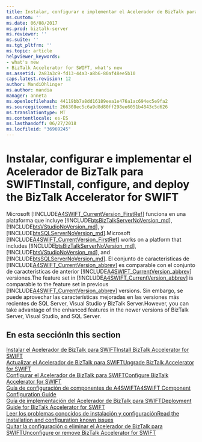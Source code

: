 ```yaml
---
title: Instalar, configurar e implementar el Acelerador de BizTalk para SWIFT | Microsoft Docs
ms.custom: ''
ms.date: 06/08/2017
ms.prod: biztalk-server
ms.reviewer: ''
ms.suite: ''
ms.tgt_pltfrm: ''
ms.topic: article
helpviewer_keywords:
- what's new
- BizTalk Accelerator for SWIFT, what's new
ms.assetid: 2a83a3c9-fd13-44a3-a8b6-80af48ee5b10
caps.latest.revision: 12
author: MandiOhlinger
ms.author: mandia
manager: anneta
ms.openlocfilehash: 44119bb7a8dd16189eea1e476a1ac694ec5e9fa2
ms.sourcegitcommit: 266308ec5c6a9d8d80ff298ee6051b4843c5d626
ms.translationtype: MT
ms.contentlocale: es-ES
ms.lasthandoff: 06/27/2018
ms.locfileid: "36969245"
---
```

# <a name="install-configure-and-deploy-the-biztalk-accelerator-for-swift"></a><span data-ttu-id="b2e30-102">Instalar, configurar e implementar el Acelerador de BizTalk para SWIFT</span><span class="sxs-lookup"><span data-stu-id="b2e30-102">Install, configure, and deploy the BizTalk Accelerator for SWIFT</span></span>
<span data-ttu-id="b2e30-103">Microsoft [!INCLUDE[A4SWIFT_CurrentVersion_FirstRef](../../includes/a4swift-currentversion-firstref-md.md)] funciona en una plataforma que incluye [!INCLUDE[btsBizTalkServerNoVersion_md](../../includes/btsbiztalkservernoversion-md.md)], [!INCLUDE[btsVStudioNoVersion_md](../../includes/btsvstudionoversion-md.md)], y [!INCLUDE[btsSQLServerNoVersion_md](../../includes/btssqlservernoversion-md.md)].</span><span class="sxs-lookup"><span data-stu-id="b2e30-103">Microsoft [!INCLUDE[A4SWIFT_CurrentVersion_FirstRef](../../includes/a4swift-currentversion-firstref-md.md)] works on a platform that includes [!INCLUDE[btsBizTalkServerNoVersion_md](../../includes/btsbiztalkservernoversion-md.md)], [!INCLUDE[btsVStudioNoVersion_md](../../includes/btsvstudionoversion-md.md)], and [!INCLUDE[btsSQLServerNoVersion_md](../../includes/btssqlservernoversion-md.md)].</span></span> <span data-ttu-id="b2e30-104">El conjunto de características de [!INCLUDE[A4SWIFT_CurrentVersion_abbrev](../../includes/a4swift-currentversion-abbrev-md.md)] es comparable con el conjunto de características de anterior [!INCLUDE[A4SWIFT_CurrentVersion_abbrev](../../includes/a4swift-currentversion-abbrev-md.md)] versiones.</span><span class="sxs-lookup"><span data-stu-id="b2e30-104">The feature set in [!INCLUDE[A4SWIFT_CurrentVersion_abbrev](../../includes/a4swift-currentversion-abbrev-md.md)] is comparable to the feature set in previous [!INCLUDE[A4SWIFT_CurrentVersion_abbrev](../../includes/a4swift-currentversion-abbrev-md.md)] versions.</span></span> <span data-ttu-id="b2e30-105">Sin embargo, se puede aprovechar las características mejoradas en las versiones más recientes de SQL Server, Visual Studio y BizTalk Server.</span><span class="sxs-lookup"><span data-stu-id="b2e30-105">However, you can take advantage of the enhanced features in the newer versions of BizTalk Server, Visual Studio, and SQL Server.</span></span>  
  
## <a name="in-this-section"></a><span data-ttu-id="b2e30-106">En esta sección</span><span class="sxs-lookup"><span data-stu-id="b2e30-106">In this section</span></span>

[<span data-ttu-id="b2e30-107">Instalar el Acelerador de BizTalk para SWIFT</span><span class="sxs-lookup"><span data-stu-id="b2e30-107">Install BizTalk Accelerator for SWIFT</span></span>](../../adapters-and-accelerators/accelerator-swift/install-biztalk-accelerator-for-swift.md)  
[<span data-ttu-id="b2e30-108">Actualizar el Acelerador de BizTalk para SWIFT</span><span class="sxs-lookup"><span data-stu-id="b2e30-108">Upgrade BizTalk Accelerator for SWIFT</span></span>](../../adapters-and-accelerators/accelerator-swift/upgrade-biztalk-accelerator-for-swift.md)  
[<span data-ttu-id="b2e30-109">Configurar el Acelerador de BizTalk para SWIFT</span><span class="sxs-lookup"><span data-stu-id="b2e30-109">Configure BizTalk Accelerator for SWIFT</span></span>](../../adapters-and-accelerators/accelerator-swift/configure-biztalk-accelerator-for-swift.md)  
[<span data-ttu-id="b2e30-110">Guía de configuración de componentes de A4SWIFT</span><span class="sxs-lookup"><span data-stu-id="b2e30-110">A4SWIFT Component Configuration Guide</span></span>](../../adapters-and-accelerators/accelerator-swift/a4swift-component-configuration-guide.md)  
[<span data-ttu-id="b2e30-111">Guía de implementación del Acelerador de BizTalk para SWIFT</span><span class="sxs-lookup"><span data-stu-id="b2e30-111">Deployment Guide for BizTalk Accelerator for SWIFT</span></span>](../../adapters-and-accelerators/accelerator-swift/deployment-guide-for-biztalk-accelerator-for-swift.md)  
[<span data-ttu-id="b2e30-112">Leer los problemas conocidos de instalación y configuración</span><span class="sxs-lookup"><span data-stu-id="b2e30-112">Read the installation and configuration known issues</span></span>](../../adapters-and-accelerators/accelerator-swift/read-the-installation-and-configuration-known-issues.md)  
[<span data-ttu-id="b2e30-113">Quitar la configuración o eliminar el Acelerador de BizTalk para SWIFT</span><span class="sxs-lookup"><span data-stu-id="b2e30-113">Unconfigure or remove BizTalk Accelerator for SWIFT</span></span>](../../adapters-and-accelerators/accelerator-swift/unconfigure-or-remove-biztalk-accelerator-for-swift.md)